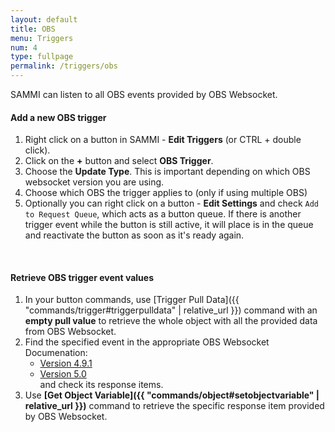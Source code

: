 ```yaml
---
layout: default
title: OBS
menu: Triggers
num: 4
type: fullpage
permalink: /triggers/obs
---
```

SAMMI can listen to all OBS events provided by OBS Websocket.

#### Add a new OBS trigger
1. Right click on a button in SAMMI - **Edit Triggers** (or CTRL + double click).
2. Click on the **+** button and select **OBS Trigger**.
3. Choose the **Update Type**. This is important depending on which OBS websocket version you are using.
4. Choose which OBS the trigger applies to (only if using multiple OBS)
5. Optionally you can right click on a button - **Edit Settings** and check  `Add to Request Queue`, which acts as a button queue. If there is another trigger event while the button is still active, it will place is in the queue and reactivate the button as soon as it's ready again.
<br>

#### Retrieve OBS trigger event values
1. In your button commands, use [Trigger Pull Data]({{ "commands/trigger#triggerpulldata" | relative_url }}) command with an **empty pull value** to retrieve the whole object with all the provided data from OBS Websocket.
2. Find the specified event in the appropriate OBS Websocket Documenation: 
    - [Version 4.9.1](https://github.com/obsproject/obs-websocket/blob/4.x-current/docs/generated/protocol.md#events)
    - [Version 5.0](https://github.com/obsproject/obs-websocket/blob/master/docs/generated/protocol.md)\
   and check its response items.
4. Use **[Get Object Variable]({{ "commands/object#setobjectvariable" | relative_url }})** command to retrieve the specific response item provided by OBS Websocket.


